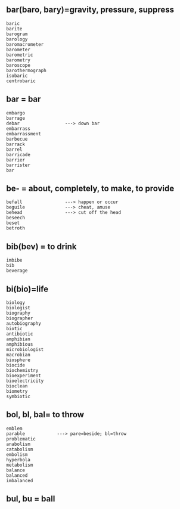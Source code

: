 ## bar(baro, bary)=gravity, pressure, suppress
```
baric
barite
barogram
barology
baromacrometer
barometer
barometric
barometry
baroscope
barothermograph
isobaric
centrobaric

```
## bar = bar
```
embargo          
barrage
debar                 ---> down bar
embarrass
embarrassment
barbecue
barrack
barrel
barricade
barrier
barrister
bar
```

## be- = about, completely, to make, to provide
```
befall                ---> happen or occur
beguile               ---> cheat, amuse
behead                ---> cut off the head
beseech
beset
betroth
```
## bib(bev) = to drink
```
imbibe
bib
beverage
```

## bi(bio)=life
```
biology
biologist
biography
biographer
autobiography
biotic
antibiotic
amphibian
amphibious
microbiologist
macrobian
biosphere
biocide
biochemistry
bioexperiment
bioelectricity
bioclean
biometry
symbiotic
```
## bol, bl, bal= to throw
```
emblem            
parable            ---> pare=beside; bl=throw
problematic
anabolism
catabolism
embolism
hyperbola
metabolism
balance
balanced
imbalanced
```
## bul, bu = ball


